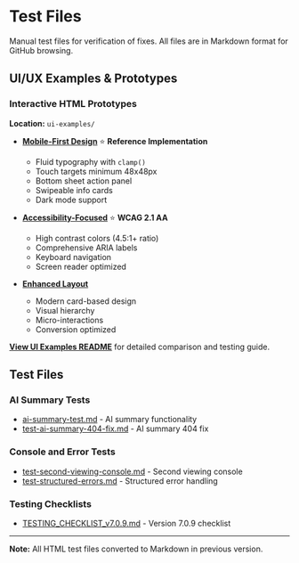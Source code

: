 # Test Files

Manual test files for verification of fixes. All files are in Markdown format for GitHub browsing.

## UI/UX Examples & Prototypes

### Interactive HTML Prototypes
**Location:** `ui-examples/`

- **[Mobile-First Design](./ui-examples/mobile-first-design.html)** ⭐ **Reference Implementation**
  - Fluid typography with `clamp()`
  - Touch targets minimum 48x48px
  - Bottom sheet action panel
  - Swipeable info cards
  - Dark mode support
  
- **[Accessibility-Focused](./ui-examples/accessibility-focused.html)** ⭐ **WCAG 2.1 AA**
  - High contrast colors (4.5:1+ ratio)
  - Comprehensive ARIA labels
  - Keyboard navigation
  - Screen reader optimized
  
- **[Enhanced Layout](./ui-examples/enhanced-layout.html)**
  - Modern card-based design
  - Visual hierarchy
  - Micro-interactions
  - Conversion optimized

**[View UI Examples README](./ui-examples/README.md)** for detailed comparison and testing guide.

## Test Files

### AI Summary Tests
- [ai-summary-test.md](./ai-summary-test.md) - AI summary functionality
- [test-ai-summary-404-fix.md](./test-ai-summary-404-fix.md) - AI summary 404 fix

### Console and Error Tests
- [test-second-viewing-console.md](./test-second-viewing-console.md) - Second viewing console
- [test-structured-errors.md](./test-structured-errors.md) - Structured error handling

### Testing Checklists
- [TESTING_CHECKLIST_v7.0.9.md](./TESTING_CHECKLIST_v7.0.9.md) - Version 7.0.9 checklist

---

**Note:** All HTML test files converted to Markdown in previous version.